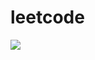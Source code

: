 # leetcode

<div
style="width=100%;" align="center">
    <img style="display:block; width=100%;" align="center" src="https://leetcode.com/u/soumayaaitammi2023/"
/>
</div>